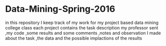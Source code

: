 # Data-Mining-Spring-2016
in this repository I keep track of my work for my project based data mining college class each project contains the task description my professor sent ,my code ,some results and some comments ,notes and observation I made about the task ,the data and the possible implactions of the results
